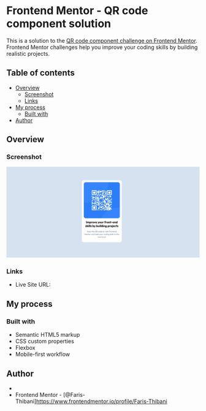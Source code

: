 # Frontend Mentor - QR code component solution

This is a solution to the [QR code component challenge on Frontend Mentor](https://www.frontendmentor.io/challenges/qr-code-component-iux_sIO_H). Frontend Mentor challenges help you improve your coding skills by building realistic projects. 

## Table of contents

- [Overview](#overview)
  - [Screenshot](#screenshot)
  - [Links](#links)
- [My process](#my-process)
  - [Built with](#built-with)
- [Author](#author)



## Overview

### Screenshot

![](images/screenshot.png)


### Links
- Live Site URL: [](https://faris-thibani.github.io/QR-Code-Component/)

## My process

### Built with

- Semantic HTML5 markup
- CSS custom properties
- Flexbox
- Mobile-first workflow

## Author

-
- Frontend Mentor - [@Faris-Thibani]https://www.frontendmentor.io/profile/Faris-Thibani

